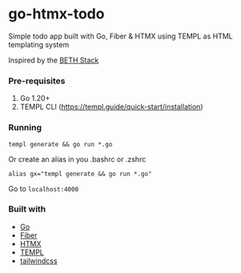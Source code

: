 # go-htmx-todo

Simple todo app built with Go, Fiber & HTMX using TEMPL as HTML templating system

Inspired by the [BETH Stack](https://github.com/ethanniser/the-beth-stack)

### Pre-requisites

1. Go 1.20+
2. TEMPL CLI (https://templ.guide/quick-start/installation)

### Running

```
templ generate && go run *.go
```

Or create an alias in you .bashrc or .zshrc

```
alias gx="templ generate && go run *.go"
```

Go to `localhost:4000`

### Built with

- [Go](https://go.dev/)
- [Fiber](https://docs.gofiber.io/)
- [HTMX](https://htmx.org/)
- [TEMPL](https://templ.guide/)
- [tailwindcss](https://tailwindcss.com/)
